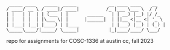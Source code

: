      _____ ____   _____  _____            __ ____ ____    __  
    / ____/ __ \ / ____|/ ____|          /_ |___ \___ \  / /  
    | |   | |  | | (___ | |       ______   | | __) |__) |/ /_  
    | |   | |  | |\___ \| |      |______|  | ||__ <|__ <| '_ \ 
    | |___| |__| |____) | |____            | |___) |__) | (_) |
    \_____\____/|_____/ \_____|           |_|____/____/ \___/ 
                                                                
                                                                
                                                   
                                                   
                                                                                                             
                                                     

repo for assignments for COSC-1336 at austin cc, fall 2023